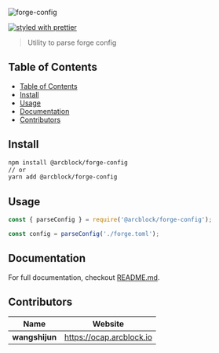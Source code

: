 ![forge-config](https://www.arcblock.io/.netlify/functions/badge/?text=forge-config)

[![styled with prettier](https://img.shields.io/badge/styled_with-prettier-ff69b4.svg)](https://github.com/prettier/prettier)

> Utility to parse forge config


## Table of Contents

- [Table of Contents](#Table-of-Contents)
- [Install](#Install)
- [Usage](#Usage)
- [Documentation](#Documentation)
- [Contributors](#Contributors)


## Install

```sh
npm install @arcblock/forge-config
// or
yarn add @arcblock/forge-config
```


## Usage

```js
const { parseConfig } = require('@arcblock/forge-config');

const config = parseConfig('./forge.toml');
```


## Documentation

For full documentation, checkout [README.md](./docs/README.md).


## Contributors

| Name           | Website                    |
| -------------- | -------------------------- |
| **wangshijun** | <https://ocap.arcblock.io> |
